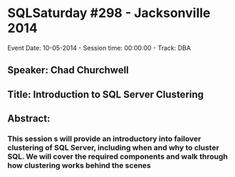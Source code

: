 # SQLSaturday #298 - Jacksonville 2014
Event Date: 10-05-2014 - Session time: 00:00:00 - Track: DBA
## Speaker: Chad Churchwell
## Title: Introduction to SQL Server Clustering
## Abstract:
### This session s will provide an introductory into failover clustering of SQL Server, including when and why to cluster SQL.  We will cover the required components and walk through how clustering works behind the scenes
